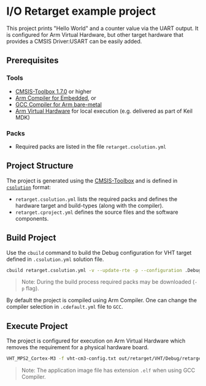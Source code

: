 # I/O Retarget example project

This project prints "Hello World" and a counter value via the UART output. It is configured for Arm Virtual Hardware, but other target hardware that provides a CMSIS Driver:USART can be easily added.

## Prerequisites

### Tools

- [CMSIS-Toolbox 1.7.0](https://github.com/Open-CMSIS-Pack/devtools/releases) or higher
- [Arm Compiler for Embedded](https://developer.arm.com/downloads/view/ACOMPE), or
- [GCC Compiler for Arm bare-metal](https://developer.arm.com/downloads/-/arm-gnu-toolchain-downloads)
- [Arm Virtual Hardware](https://developer.arm.com/Tools%20and%20Software/Arm%20Virtual%20Hardware) for local execution (e.g. delivered as part of Keil MDK)

### Packs

- Required packs are listed in the file `retarget.csolution.yml`

## Project Structure

The project is generated using the [CMSIS-Toolbox](https://github.com/Open-CMSIS-Pack/devtools/blob/main/tools/projmgr/docs/Manual/Overview.md) and is defined in [`csolution`](https://github.com/Open-CMSIS-Pack/devtools/blob/main/tools/projmgr/docs/Manual/YML-Input-Format.md) format:

- `retarget.csolution.yml` lists the required packs and defines the hardware target and build-types (along with the compiler).
- `retarget.cproject.yml` defines the source files and the software components.

## Build Project

Use the `cbuild` command to build the Debug configuration for VHT target defined in `.csolution.yml` solution file.

```bash
cbuild retarget.csolution.yml -v --update-rte -p --configuration .Debug+VHT
```

> Note: During the build process required packs may be downloaded (`-p` flag).

By default the project is compiled using Arm Compiler. One can change the compiler
selection in `.cdefault.yml` file to `GCC`.

## Execute Project

The project is configured for execution on Arm Virtual Hardware which removes the requirement for a physical hardware board.

```bash
VHT_MPS2_Cortex-M3 -f vht-cm3-config.txt out/retarget/VHT/Debug/retarget.axf
```

> Note: The application image file has extension `.elf` when using GCC Compiler.
